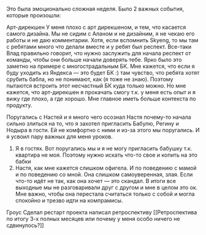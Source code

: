Это была эмоционально сложная неделя. 
Было 2 важных события, которые произошли:

Арт-дирекшен
У меня плохо с арт дирекшеном, и тем, что касается самого дизайна. Мы не сидим с Аланом и не дизайним, я не чекаю его работы и не даю комментарии. Хотя, если вспомнить Skyeng, то мы там с ребятами много что делали вместе и у ребят был респект. Все-таки Влад правильно говорит, что нужно заслужить для начала респект от команды, чтобы они больше начали доверять тебе. 
Ярко было это заметно на примере с многострадальным БК. Мне кажется, что если я буду уходить из Яндекса — это будет БК :) там чувство, что ребята хотят срубить бабла, но не понимают, как (я тоже не знаю). Поэтому пытаются встроить этот несчастный БК куда только можно. 
Но мне кажется, что арт-дирекшен я прокачать смогу т.к. у меня есть опыт и я вижу где плохо, а где хорошо. Мне главное иметь больше контекста по продукту. 

Поругались с Настей и я много чего осознал
Настя почему-то начала сильно злиться на то, что я захотел пригласить Бабулю, Регину и Нодыра в гости. Ей не комфортно с ними и из-за этого мы поругались. И я усвоил пару важных для меня уроков.
1. Я в гостях. Вот поругались мы и я не могу пригласить бабушку т.к. квартира не моя. Поэтому нужно искать что-то свое и копить на это бабки
2. Настя, как мне кажется слишком офигела. И по поведению с мамой и по поведению со мной. Она слишком самоуверенная, злая. Если что-то идёт не так, как она хочет — это скандал. 
В итоги все выходные мы не разговаривали друг с другом и мне в целом это ок. Мне важно, чтобы она перестала считаться только с собой и могла спокойно и трезво идти на компрамисы. 

Гроус
Сделал рестарт проекта написал ретроспективу [[Ретроспектива по итогу 3-х полных месяцев или почему у меня особо ничего не сдвинулось?]]


